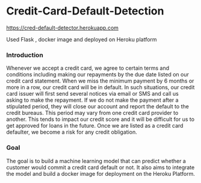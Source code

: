 # Credit-Card-Default-Detection



https://cred-default-detector.herokuapp.com


Used Flask , docker image and deployed on Heroku platform


### Introduction
Whenever we accept a credit card, we agree to certain terms and conditions including making our repayments by the due date listed on our credit card statement. When we miss the minimum payment by 6 months or more in a row, our credit card will be in default. In such situations, our credit card issuer will first send several notices via email or SMS and call us asking to make the repayment. If we do not make the payment after a stipulated period, they will close our account and report the default to the credit bureaus. This period may vary from one credit card provider to another. This tends to impact our credit score and it will be difficult for us to get approved for loans in the future. Once we are listed as a credit card defaulter, we become a risk for any credit obligation. 

### Goal
   The goal is to build a machine learning model that can predict whether a customer would commit a credit card default or not. It also aims to integrate the model and build a docker image for deployment on the Heroku Platform.
     

